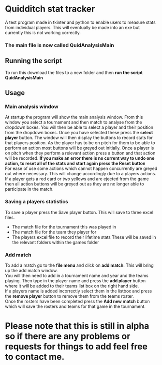 # Quidditch stat tracker
A test program made in tkinter and python to enable users to measure stats from individual players.
This will eventually be made into an exe but currently this is not working correctly.
### The main file is now called QuidAnalysisMain
## Running the script
To run this download the files to a new folder and then **run the script QuidAnalysisMain**

## Usage
### Main analysis window
At startup the program will show the main analysis window. From this window you select a tournament and then match to analyse from the dropdown boxes. You will then be able to select a player and their position from the dropdown boxes. Once you have selected these press the **select player** button.
The window will then display the buttons to record stats for that players position. As the player has to be on pitch for them to be able to perform an action most buttons will be greyed out initially. 
Once a player is on pitch when they perform a relevant action press a button and that action will be recorded.
**If you make an error there is no current way to undo one action, to reset all of the stats and start again press the Reset button**  
For ease of use some actions which cannot happen concurrently are greyed out where necessary. This will change accordingly due to a players actions.  
If a player gets a red card or two yellows and are ejected from the game then all action buttons will be greyed out as they are no longer able to participate in the match.  
### Saving a players statistics  
To save a player press the Save player button. This will save to three excel files. 
- The match file for the tournament this was played in
- The match file for the team they player for
- The players excel file to record their lifetime stats
These will be saved in the relevant folders within the games folder
### Add match
To add a match go to the **file menu** and click on **add match**. This will bring up the add match window.  
You will then need to add in a tournament name and year and the teams playing. Then type in the player name and press the **add player** button where it will be added to their teams list box on the right hand side.  
If a players name is added incorrectly select them in the listbox and press the **remove player** button to remove them from the teams roster.  
Once the rosters have been completed press the **Add new match** button which will save the rosters and teams for that game in the tournament.  

# Please note that this is still in alpha so if there are any problems or requests for things to add feel free to contact me.
